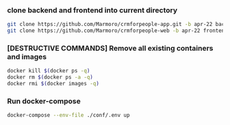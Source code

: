 ### clone backend and frontend into current directory
```bash
git clone https://github.com/Marmoro/crmforpeople-app.git -b apr-22 backend &&
git clone https://github.com/Marmoro/crmforpeople-web -b apr-22 frontend
```

### [DESTRUCTIVE COMMANDS] Remove all existing containers and images
```bash
docker kill $(docker ps -q)
docker rm $(docker ps -a -q)
docker rmi $(docker images -q)
```

### Run docker-compose
```bash
docker-compose --env-file ./conf/.env up
```